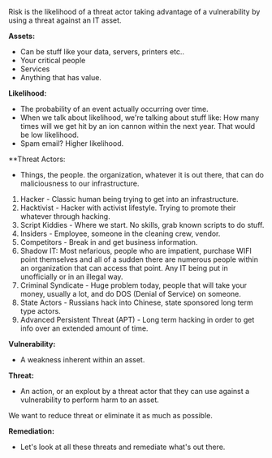 
Risk is the likelihood of a threat actor taking advantage of a vulnerability by using a threat against an IT asset.

**Assets:**
* Can be stuff like your data, servers, printers etc..
* Your critical people
* Services
* Anything that has value.

**Likelihood:**
* The probability of an event actually occurring over time.
* When we talk about likelihood, we're talking about stuff like: How many times will we get hit by an ion cannon within the next year. That would be low likelihood.
* Spam email? Higher likelihood.

**Threat Actors: 
* Things, the people. the organization, whatever it is out there, that can do maliciousness to our infrastructure.

1. Hacker - Classic human being trying to get into an infrastructure.
2. Hacktivist - Hacker with activist lifestyle. Trying to promote their whatever through hacking.
3. Script Kiddies - Where we start. No skills, grab known scripts to do stuff.
4. Insiders - Employee, someone in the cleaning crew, vendor.
5. Competitors - Break in and get business information.
6. Shadow IT: Most nefarious, people who are impatient, purchase WIFI point themselves and all of a sudden there are numerous people within an organization that can access that point. Any IT being put in unofficially or in an illegal way.
7. Criminal Syndicate - Huge problem today, people that will take your money, usually a lot, and do DOS (Denial of Service) on someone.
8. State Actors -  Russians hack into Chinese, state sponsored long term type actors.
9. Advanced Persistent Threat (APT) - Long term hacking in order to get info over an extended amount of time.

**Vulnerability:**
* A weakness inherent within an asset.

**Threat:**
* An action, or an explout by a threat actor that they can use against a vulnerability to perform harm to an asset.

We want to reduce threat or eliminate it as much as possible.

**Remediation:**
* Let's look at all these threats and remediate what's out there.
